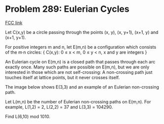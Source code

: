 # Problem 289: Eulerian Cycles

[FCC link](https://www.freecodecamp.org/learn/coding-interview-prep/project-euler/problem-289-eulerian-cycles)

Let C(x,y) be a circle passing through the points (x, y), (x, y+1), (x+1, y) and
(x+1, y+1).

For positive integers m and n, let E(m,n) be a configuration which consists of
the m·n circles: { C(x,y): 0 ≤ x < m, 0 ≤ y < n, x and y are integers }

An Eulerian cycle on E(m,n) is a closed path that passes through each arc
exactly once. Many such paths are possible on E(m,n), but we are only interested
in those which are not self-crossing: A non-crossing path just touches itself at
lattice points, but it never crosses itself.

The image below shows E(3,3) and an example of an Eulerian non-crossing path.

Let L(m,n) be the number of Eulerian non-crossing paths on E(m,n). For example,
L(1,2) = 2, L(2,2) = 37 and L(3,3) = 104290.

Find L(6,10) mod 1010.
